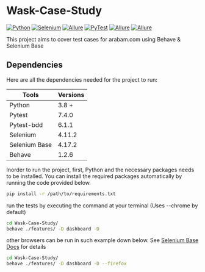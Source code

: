 # Wask-Case-Study
[![Python](https://img.shields.io/badge/Python-yellow?style=flat&logo=python)](https://www.python.org/)
[![Selenium](https://img.shields.io/badge/Selenium-blue?style=flat&logo=selenium)](https://www.selenium.dev/)
[![Allure](https://img.shields.io/badge/SeleniumBase-green?style=flat&logo=selenium)](https://seleniumbase.io/)
[![PyTest](https://img.shields.io/badge/PyTest-orange?style=flat&logo=pytest)](https://docs.pytest.org/en/6.2.x/)
[![Allure](https://img.shields.io/badge/Allure-blue?style=flat&logo=java)](https://docs.qameta.io/allure/)
[![Allure](https://img.shields.io/badge/Behave-red?style=flat&logo=behave)](https://behave.readthedocs.io/en/latest/)


This project aims to cover test cases for arabam.com using Behave & Selenium Base

## Dependencies

Here are all the dependencies needed for the project to run:


Tools                 |       Versions
-------------         |       -------------
Python                |         3.8 + 
Pytest                |         7.4.0
Pytest-bdd            |         6.1.1
Selenium              |         4.11.2
Selenium Base         |         4.17.2
Behave                |         1.2.6

Inorder to run the project, first, Python and the necessary packages needs to be installed. You can install the required packages automatically by running the code provided below.
```bash 
pip install -r /path/to/requirements.txt
```


run the tests by executing the command at your terminal (Uses --chrome by default)
```bash 
cd Wask-Case-Study/
behave ./features/ -D dashboard -D 
```
other browsers can be run in such example down below. See [Selenium Base Docs](https://seleniumbase.io/) for details

```bash 
cd Wask-Case-Study/
behave ./features/ -D dashboard -D --firefox
```
